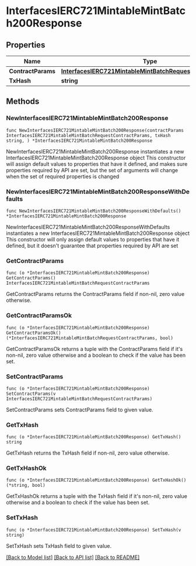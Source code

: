 # InterfacesIERC721MintableMintBatch200Response

## Properties

Name | Type | Description | Notes
------------ | ------------- | ------------- | -------------
**ContractParams** | [**InterfacesIERC721MintableMintBatchRequestContractParams**](InterfacesIERC721MintableMintBatchRequestContractParams.md) |  | 
**TxHash** | **string** |  | 

## Methods

### NewInterfacesIERC721MintableMintBatch200Response

`func NewInterfacesIERC721MintableMintBatch200Response(contractParams InterfacesIERC721MintableMintBatchRequestContractParams, txHash string, ) *InterfacesIERC721MintableMintBatch200Response`

NewInterfacesIERC721MintableMintBatch200Response instantiates a new InterfacesIERC721MintableMintBatch200Response object
This constructor will assign default values to properties that have it defined,
and makes sure properties required by API are set, but the set of arguments
will change when the set of required properties is changed

### NewInterfacesIERC721MintableMintBatch200ResponseWithDefaults

`func NewInterfacesIERC721MintableMintBatch200ResponseWithDefaults() *InterfacesIERC721MintableMintBatch200Response`

NewInterfacesIERC721MintableMintBatch200ResponseWithDefaults instantiates a new InterfacesIERC721MintableMintBatch200Response object
This constructor will only assign default values to properties that have it defined,
but it doesn't guarantee that properties required by API are set

### GetContractParams

`func (o *InterfacesIERC721MintableMintBatch200Response) GetContractParams() InterfacesIERC721MintableMintBatchRequestContractParams`

GetContractParams returns the ContractParams field if non-nil, zero value otherwise.

### GetContractParamsOk

`func (o *InterfacesIERC721MintableMintBatch200Response) GetContractParamsOk() (*InterfacesIERC721MintableMintBatchRequestContractParams, bool)`

GetContractParamsOk returns a tuple with the ContractParams field if it's non-nil, zero value otherwise
and a boolean to check if the value has been set.

### SetContractParams

`func (o *InterfacesIERC721MintableMintBatch200Response) SetContractParams(v InterfacesIERC721MintableMintBatchRequestContractParams)`

SetContractParams sets ContractParams field to given value.


### GetTxHash

`func (o *InterfacesIERC721MintableMintBatch200Response) GetTxHash() string`

GetTxHash returns the TxHash field if non-nil, zero value otherwise.

### GetTxHashOk

`func (o *InterfacesIERC721MintableMintBatch200Response) GetTxHashOk() (*string, bool)`

GetTxHashOk returns a tuple with the TxHash field if it's non-nil, zero value otherwise
and a boolean to check if the value has been set.

### SetTxHash

`func (o *InterfacesIERC721MintableMintBatch200Response) SetTxHash(v string)`

SetTxHash sets TxHash field to given value.



[[Back to Model list]](../README.md#documentation-for-models) [[Back to API list]](../README.md#documentation-for-api-endpoints) [[Back to README]](../README.md)


